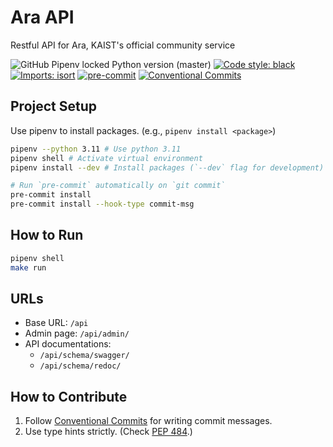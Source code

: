 # Ara API

Restful API for Ara, KAIST's official community service

![GitHub Pipenv locked Python version (master)][badge/python-version]
[![Code style: black][badge/black]][repo/black]
[![Imports: isort][badge/isort]][isort]
[![pre-commit][badge/pre-commit]][repo/pre-commit]
[![Conventional Commits][badge/conventional-commits]][conventional-commits]

## Project Setup

Use pipenv to install packages. (e.g., `pipenv install <package>`)

```bash
pipenv --python 3.11 # Use python 3.11
pipenv shell # Activate virtual environment
pipenv install --dev # Install packages (`--dev` flag for development)

# Run `pre-commit` automatically on `git commit`
pre-commit install
pre-commit install --hook-type commit-msg
```

## How to Run

```bash
pipenv shell
make run
```

## URLs

- Base URL: `/api`
- Admin page: `/api/admin/`
- API documentations:
  - `/api/schema/swagger/`
  - `/api/schema/redoc/`

## How to Contribute

1. Follow [Conventional Commits][conventional-commits] for writing commit messages.
2. Use type hints strictly. (Check [PEP 484][pep-484].)

[badge/python-version]: https://img.shields.io/github/pipenv/locked/python-version/sparcs-kaist/new-ara-api/master
[badge/black]: https://img.shields.io/badge/code%20style-black-000000
[badge/isort]: https://img.shields.io/badge/%20imports-isort-%231674b1?labelColor=ef8336
[badge/pre-commit]: https://img.shields.io/badge/pre--commit-enabled-brightgreen?logo=pre-commit
[badge/conventional-commits]: https://img.shields.io/badge/Conventional%20Commits-1.0.0-%23FE5196?logo=conventionalcommits&logoColor=white
[isort]: https://pycqa.github.io/isort
[conventional-commits]: https://conventionalcommits.org
[pep-484]: https://peps.python.org/pep-0484/
[repo/black]: https://github.com/psf/black
[repo/pre-commit]: https://github.com/pre-commit/pre-commit
